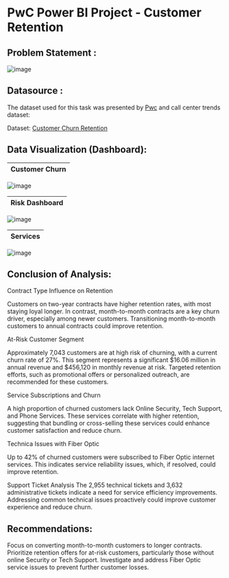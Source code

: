 # PwC Power BI Project - Customer Retention

## Problem Statement :
![image](https://github.com/user-attachments/assets/4a629ebc-e6c6-4651-bfe8-09288d3eb2a8)

## Datasource :

The dataset used for this task was presented by [Pwc]([https://www.theforage.com/virtual-experience/a87GpgE6tiku7q3gu/pw-c-switzerland/power-bi-cqxg/call-centre-trends](https://www.theforage.com/virtual-experience/hzmoNKtzvAzXsEqx8/accenture-north-america/data-analytics-mmlb/data-cleaning-modeling)) and call center trends dataset:

Dataset: [Customer Churn Retention](https://github.com/ValentynSobeiko/-PwC-Power-BI-Customer-Retention/blob/d7f5f94d508d6c45ee3f0eb664cf2f3712b8fecd/02%20Churn-Dataset.xlsx)

## Data Visualization (Dashboard):
| Customer Churn |
| ----------- |
![image](https://github.com/user-attachments/assets/f2c8413c-b9b2-4fba-abe7-0a1b812c0cae)

| Risk Dashboard |
| ----------- |
![image](https://github.com/user-attachments/assets/c7de7910-e203-4126-8657-608ff2285e2e)

| Services |
| ----------- |
![image](https://github.com/user-attachments/assets/4559dbd3-b62a-49f4-a614-93164a2105eb)

## Conclusion of Analysis:

Contract Type Influence on Retention

Customers on two-year contracts have higher retention rates, with most staying loyal longer. In contrast, month-to-month contracts are a key churn driver, especially among newer customers. Transitioning month-to-month customers to annual contracts could improve retention.

At-Risk Customer Segment

Approximately 7,043 customers are at high risk of churning, with a current churn rate of 27%. This segment represents a significant $16.06 million in annual revenue and $456,120 in monthly revenue at risk. Targeted retention efforts, such as promotional offers or personalized outreach, are recommended for these customers.

Service Subscriptions and Churn

A high proportion of churned customers lack Online Security, Tech Support, and Phone Services. These services correlate with higher retention, suggesting that bundling or cross-selling these services could enhance customer satisfaction and reduce churn.

Technica  Issues with Fiber Optic

Up to 42% of churned customers were subscribed to Fiber Optic  internet services. This indicates service reliability issues, which, if resolved, could improve retention.

Support Ticket Analysis
The 2,955 technical tickets and 3,632 administrative tickets indicate a need for service efficiency improvements. Addressing common technical issues proactively could improve customer experience and reduce churn.

## Recommendations:

Focus on converting month-to-month customers to longer contracts.
Prioritize retention offers for at-risk customers, particularly those without online Security or Tech Support.
Investigate and address Fiber Optic service issues to prevent further customer losses.
